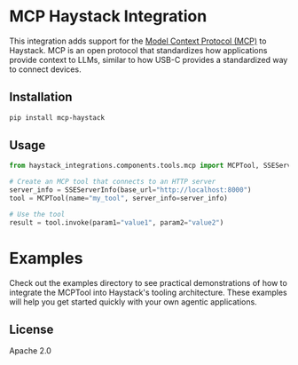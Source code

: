 # MCP Haystack Integration

This integration adds support for the [Model Context Protocol (MCP)](https://modelcontextprotocol.io/introduction) to Haystack. MCP is an open protocol that standardizes how applications provide context to LLMs, similar to how USB-C provides a standardized way to connect devices.

## Installation

```bash
pip install mcp-haystack
```

## Usage

```python
from haystack_integrations.components.tools.mcp import MCPTool, SSEServerInfo

# Create an MCP tool that connects to an HTTP server
server_info = SSEServerInfo(base_url="http://localhost:8000")
tool = MCPTool(name="my_tool", server_info=server_info)

# Use the tool
result = tool.invoke(param1="value1", param2="value2")
```

# Examples

Check out the examples directory to see practical demonstrations of how to integrate the MCPTool into Haystack's tooling architecture. These examples will help you get started quickly with your own agentic applications.

## License

Apache 2.0 